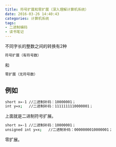 ```yaml
---
title: 符号扩展和零扩展（深入理解计算机系统）
date: 2016-03-26 14:40:43
categories: 计算机系统
tags: 
- 二进制编码
- 读书笔记
---
```

不同字长的整数之间的转换有2种
``` bash
符号扩展（有符号数）
```
和
``` bash
零扩展（无符号数）
```

## 例如
``` bash
short x=-1 //二进制补码：10000001；
int y=x;   //二进制补码：1111111110000001；
```
上面就是二进制符号扩展。

``` bash
short x=-1 //二进制补码：10000001；
unsigned int y=x;   //二进制补码：0000000010000001；
```
零扩展。

